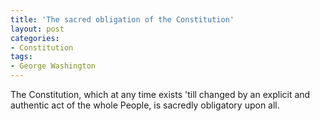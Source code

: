 ```yaml
---
title: 'The sacred obligation of the Constitution'
layout: post
categories:
- Constitution
tags:
- George Washington
---
```


The Constitution, which at any time exists 'till changed by an explicit and authentic act of the whole People, is sacredly obligatory upon all.

